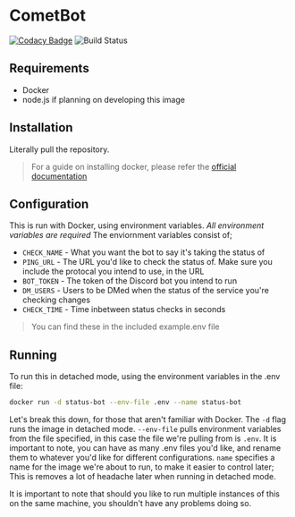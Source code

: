 # CometBot

[![Codacy Badge](https://api.codacy.com/project/badge/Grade/b60512c7a77f4f6caae8640a73932302)](https://www.codacy.com/app/Thedude7054/status-discord-bot?utm_source=github.com&amp;utm_medium=referral&amp;utm_content=Thedude7054/status-discord-bot&amp;utm_campaign=Badge_Grade) ![Build Status](https://travis-ci.com/Thedude7054/status-discord-bot.svg?branch=master)

## Requirements

- Docker
- node.js if planning on developing this image

## Installation

Literally pull the repository.
> For a guide on installing docker, please refer the [official documentation](https://docs.docker.com/docker-for-windows/install/)

## Configuration

This is run with Docker, using environment variables. *All environment variables are required*
The enviornment variables consist of;
* ```CHECK_NAME``` - What you want the bot to say it's taking the status of
* ```PING_URL``` - The URL you'd like to check the status of. Make sure you include the protocal you intend to use, in the URL
* ```BOT_TOKEN``` - The token of the Discord bot you intend to run
* ```DM_USERS``` - Users to be DMed when the status of the service you're checking changes
* ```CHECK_TIME``` - Time inbetween status checks in seconds

> You can find these in the included example.env file

## Running

To run this in detached mode, using the environment variables in the .env file: 
```bash
docker run -d status-bot --env-file .env --name status-bot
```
Let's break this down, for those that aren't familiar with Docker. The ```-d``` flag runs the image in detached mode. ```--env-file``` pulls environment variables from the file specified, in this case the file we're pulling from is ```.env```. It is important to note, you can have as many .env files you'd like, and rename them to whatever you'd like for different configurations. ```name``` specifies a name for the image we're about to run, to make it easier to control later; This is removes a lot of headache later when running in detached mode.

It is important to note that should you like to run multiple instances of this on the same machine, you shouldn't have any problems doing so.
